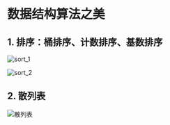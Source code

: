 # 数据结构算法之美

## 1. 排序：桶排序、计数排序、基数排序

![sort_1](resource/image/sort_1.jpg)

![sort_2](./resource/image/sort_2.jpg)



## 2. 散列表

![散列表](./resource/image/散列表.jpg)

